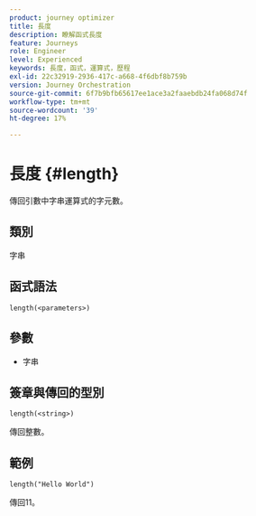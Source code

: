 ```yaml
---
product: journey optimizer
title: 長度
description: 瞭解函式長度
feature: Journeys
role: Engineer
level: Experienced
keywords: 長度，函式，運算式，歷程
exl-id: 22c32919-2936-417c-a668-4f6dbf8b759b
version: Journey Orchestration
source-git-commit: 6f7b9bfb65617ee1ace3a2faaebdb24fa068d74f
workflow-type: tm+mt
source-wordcount: '39'
ht-degree: 17%

---
```


# 長度 {#length}

傳回引數中字串運算式的字元數。

## 類別

字串

## 函式語法

`length(<parameters>)`

## 參數

* 字串

## 簽章與傳回的型別

`length(<string>)`

傳回整數。

## 範例

`length("Hello World")`

傳回11。

